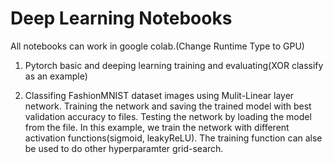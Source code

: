 # Deep Learning Notebooks

All notebooks can work in google colab.(Change Runtime Type to GPU)

1. Pytorch basic and deeping learning training and evaluating(XOR classify as an example)

2. Classifing FashionMNIST dataset images using Mulit-Linear layer network. Training the network and saving the trained model with best validation accuracy to files. Testing the network by loading the model from the file. In this example, we train the network with different activation functions(sigmoid, leakyReLU). The training function can alse be used to do other hyperparamter grid-search.
